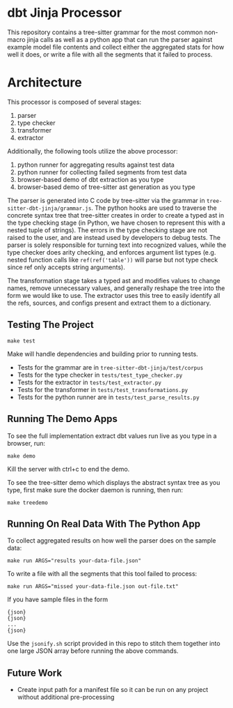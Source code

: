 
# dbt Jinja Processor

This repository contains a tree-sitter grammar for the most common non-macro jinja calls as well as a python app that can run the parser against example model file contents and collect either the aggregated stats for how well it does, or write a file with all the segments that it failed to process.

# Architecture

This processor is composed of several stages:
1. parser
2. type checker
3. transformer
4. extractor

Additionally, the following tools utilize the above processor:
1. python runner for aggregating results against test data
2. python runner for collecting failed segments from test data
3. browser-based demo of dbt extraction as you type
5. browser-based demo of tree-sitter ast generation as you type

The parser is generated into C code by tree-sitter via the grammar in `tree-sitter-dbt-jinja/grammar.js`. The python hooks are used to traverse the concrete syntax tree that tree-sitter creates in order to create a typed ast in the type checking stage (in Python, we have chosen to represent this with a nested tuple of strings). The errors in the type checking stage are not raised to the user, and are instead used by developers to debug tests. The parser is solely responsible for turning text into recognized values, while the type checker does arity checking, and enforces argument list types (e.g. nested function calls like `ref(ref('table'))` will parse but not type check since ref only accepts string arguments).

The transformation stage takes a typed ast and modifies values to change names, remove unnecessary values, and generally reshape the tree into the form we would like to use. The extractor uses this tree to easily identify all the refs, sources, and configs present and extract them to a dictionary. 

## Testing The Project
```
make test
```
Make will handle dependencies and building prior to running tests.

- Tests for the grammar are in `tree-sitter-dbt-jinja/test/corpus`
- Tests for the type checker in `tests/test_type_checker.py`
- Tests for the extractor in `tests/test_extractor.py`
- Tests for the transformer in `tests/test_transformations.py`
- Tests for the python runner are in `tests/test_parse_results.py`

## Running The Demo Apps
To see the full implementation extract dbt values run live as you type in a browser, run:
```
make demo
```
Kill the server with ctrl+c to end the demo.

To see the tree-sitter demo which displays the abstract syntax tree as you type, first make sure the docker daemon is running, then run:
```
make treedemo
```

## Running On Real Data With The Python App
To collect aggregated results on how well the parser does on the sample data:
```
make run ARGS="results your-data-file.json"
```

To write a file with all the segments that this tool failed to process:
```
make run ARGS="missed your-data-file.json out-file.txt"
```

If you have sample files in the form 
```
{json}
{json}
...
{json}
```
Use the `jsonify.sh` script provided in this repo to stitch them together into one large JSON array before running the above commands.

## Future Work
- Create input path for a manifest file so it can be run on any project without additional pre-processing